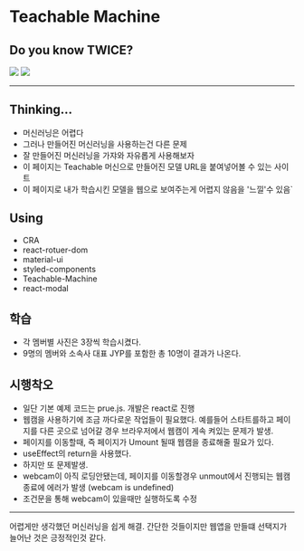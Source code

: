 # Teachable Machine

## Do you know TWICE?
![](https://twicelover.netlify.app)
![](./demo.gif)

---

## Thinking...

- 머신러닝은 어렵다
- 그러나 만들어진 머신러닝을 사용하는건 다른 문제
- 잘 만들어진 머신러닝을 가쟈와 자유롭게 사용해보자
- 이 페이지는  Teachable 머신으로 만들어진 모델  URL을 붙여넣어볼 수 있는 사이트
- 이 페이지로 내가 학습시킨 모델을 웹으로 보여주는게 어렵지 않음을 '느낄'수 있음`

## Using

- CRA
- react-rotuer-dom
- material-ui
- styled-components
- Teachable-Machine
- react-modal

## 학습

- 각 멤버별 사진은 3장씩 학습시켰다.
- 9명의 멤버와 소속사 대표 JYP를 포함한 총 10명이 결과가 나온다.

## 시행착오

- 일단 기본 예제 코드는 prue.js. 개발은 react로 진행
- 웹캠을 사용하기에 조금 까다로운 작업들이 필요했다. 예를들어 스타트를하고 페이지를 다른 곳으로 넘어갈 경우 브라우저에서 웹캠이 게속 켜있는 문제가 발생.
- 페이지를 이동할때, 즉 페이지가 Umount 될때 웹캠을 종료해줄 필요가 있다.
- useEffect의 return을 사용했다.
- 하지만 또 문제발생. 
- webcam이 아직 로딩안됐는데, 페이지를 이동할경우 unmout에서 진행되는 웹캠종료에 에러가 발생 (webcam is undefined)
- 조건문을 통해 webcam이 있을때만 실행하도록 수정

----

어렵게만 생각했던 머신러닝을 쉽게 해결. 간단한 것들이지만 웹앱을 만들떄 선택지가 늘어난 것은 긍정적인것 같다.

